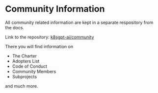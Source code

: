 # Community Information

All community related information are kept in a separate respository from the docs.

Link to the repository: [k8sgpt-ai/community](https://github.com/k8sgpt-ai/community)

There you will find information on

* The Charter
* Adopters List
* Code of Conduct
* Community Members
* Subprojects

and much more.